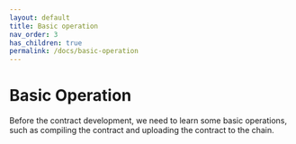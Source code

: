 ```yaml
---
layout: default
title: Basic operation
nav_order: 3
has_children: true
permalink: /docs/basic-operation
---
```


# Basic Operation

Before the contract development, we need to learn some basic operations, such as compiling the contract and uploading the contract to the chain.

<!-- 
To make it as easy as possible to write documentation in plain Markdown, most UI components are styled using default Markdown elements with few additional CSS classes needed.
{: .fs-6 .fw-300 } -->
